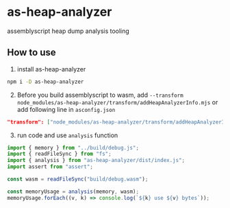 # as-heap-analyzer

assemblyscript heap dump analysis tooling

## How to use

1. install as-heap-analyzer

```bash
npm i -D as-heap-analyzer
```

2. Before you build assemblyscript to wasm, add `--transform node_modules/as-heap-analyzer/transform/addHeapAnalyzerInfo.mjs`
   or add following line in `asconfig.json`

```json
"transform": ["node_modules/as-heap-analyzer/transform/addHeapAnalyzerInfo.mjs"]
```

3. run code and use `analysis` function

```js
import { memory } from "../build/debug.js";
import { readFileSync } from "fs";
import { analysis } from "as-heap-analyzer/dist/index.js";
import assert from "assert";

const wasm = readFileSync("build/debug.wasm");

const memoryUsage = analysis(memory, wasm);
memoryUsage.forEach((v, k) => console.log(`${k} use ${v} bytes`));
```
